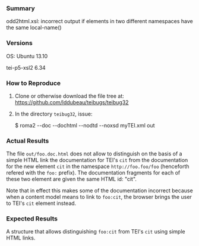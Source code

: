 ### Summary

odd2html.xsl: incorrect output if elements in two different namespaces have the same local-name()

### Versions

OS: Ubuntu 13.10

tei-p5-xsl2 6.34

### How to Reproduce

1. Clone or otherwise download the file tree at: https://github.com/lddubeau/teibugs/teibug32

2. In the directory ``teibug32``, issue:

    $ roma2 --doc --dochtml --nodtd --noxsd myTEI.xml out

### Actual Results

The file ``out/foo.doc.html`` does not allow to distinguish on the basis of a simple HTML link the documentation for TEI's ``cit`` from the documentation for the new element ``cit`` in the namespace ``http://foo.foo/foo`` (henceforth refered with the ``foo:`` prefix). The documentation fragments for each of these two element are given the same HTML id: "cit".

Note that in effect this makes some of the documentation incorrect because when a content model means to link to ``foo:cit``, the browser brings the user to TEI's ``cit`` element instead.

### Expected Results

A structure that allows distinguishing ``foo:cit`` from TEI's ``cit`` using simple HTML links.
